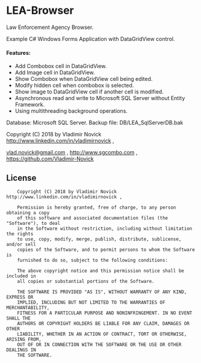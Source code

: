 # LEA-Browser
Law Enforcement Agency Browser.

Example C# Windows Forms Application with DataGridView control.

#### Features:
* Add Combobox cell in DataGridView.
* Add Image cell in DataGridView.
* Show Combobox when DataGridView cell being edited.
* Modify hidden cell when combobox is selected.
* Show image to DataGridView cell if another cell is modified.
* Asynchronous read and write to Microsoft SQL Server without Entity Framework.
* Using multithreading background operations.

Database: Microsoft SQL Server. 
    Backup file: DB/LEA_SqlServerDB.bak
	
	

 Copyright (C) 2018 by Vladimir Novick http://www.linkedin.com/in/vladimirnovick , 

vlad.novick@gmail.com , http://www.sgcombo.com , https://github.com/Vladimir-Novick	

## License

		Copyright (C) 2018 by Vladimir Novick http://www.linkedin.com/in/vladimirnovick , 

		Permission is hereby granted, free of charge, to any person obtaining a copy
		of this software and associated documentation files (the "Software"), to deal
		in the Software without restriction, including without limitation the rights
		to use, copy, modify, merge, publish, distribute, sublicense, and/or sell
		copies of the Software, and to permit persons to whom the Software is
		furnished to do so, subject to the following conditions:

		The above copyright notice and this permission notice shall be included in
		all copies or substantial portions of the Software.

		THE SOFTWARE IS PROVIDED "AS IS", WITHOUT WARRANTY OF ANY KIND, EXPRESS OR
		IMPLIED, INCLUDING BUT NOT LIMITED TO THE WARRANTIES OF MERCHANTABILITY,
		FITNESS FOR A PARTICULAR PURPOSE AND NONINFRINGEMENT. IN NO EVENT SHALL THE
		AUTHORS OR COPYRIGHT HOLDERS BE LIABLE FOR ANY CLAIM, DAMAGES OR OTHER
		LIABILITY, WHETHER IN AN ACTION OF CONTRACT, TORT OR OTHERWISE, ARISING FROM,
		OUT OF OR IN CONNECTION WITH THE SOFTWARE OR THE USE OR OTHER DEALINGS IN
		THE SOFTWARE. 